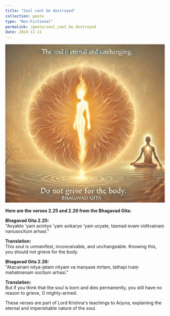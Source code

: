 ```yaml
---
title: "Soul cant be destroyed"
collection: geeta
type: "Non-Fictional"
permalink: /geeta/soul_cant_be_destroyed
date: 2024-11-11
---
```


[<img src="../images/shlok_2_25_2_26.webp" width="1000" height="500"/>](../images/shlok_2_25_2_26.webp)


**Here are the verses 2.25 and 2.26 from the Bhagavad Gita:**    

**Bhagavad Gita 2.25:**      
"Avyakto 'yam acintyo 'yam avikaryo 'yam ucyate,
tasmad evam viditvainaṃ nanusocitum arhasi."

**Translation:**     
This soul is unmanifest, inconceivable, and unchangeable. Knowing this, you should not grieve for the body.

**Bhagavad Gita 2.26:**      
"Atacainam nitya-jatam nityam va manyase mrtam,
tathapi tvaṃ mahatmanam socitum arhasi."

**Translation:**      
But if you think that the soul is born and dies permanently, you still have no reason to grieve, O mighty-armed.

These verses are part of Lord Krishna's teachings to Arjuna, explaining the eternal and imperishable nature of the soul.
